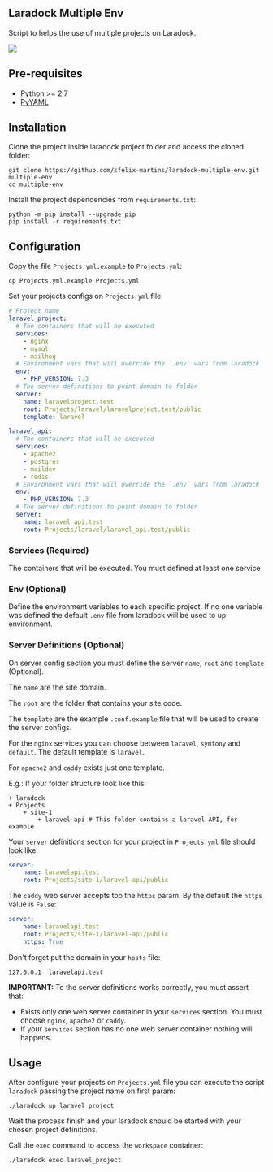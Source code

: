 ## Laradock Multiple Env

Script to helps the use of multiple projects on Laradock.

![](https://github.com/sfelix-martins/laradock-multiple-env/workflows/Python%20package/badge.svg)

## Pre-requisites

- Python >= 2.7
- [PyYAML](https://pyyaml.org/wiki/PyYAMLDocumentation)

## Installation

Clone the project inside laradock project folder and access the cloned folder:

```shell script
git clone https://github.com/sfelix-martins/laradock-multiple-env.git multiple-env
cd multiple-env
```

Install the project dependencies from `requirements.txt`:

```shell script
python -m pip install --upgrade pip
pip install -r requirements.txt
```

## Configuration

Copy the file `Projects.yml.example` to `Projects.yml`:

```shell script
cp Projects.yml.example Projects.yml
```

Set your projects configs on `Projects.yml` file.

```yaml
# Project name
laravel_project:
  # The containers that will be executed
  services:
    - nginx
    - mysql
    - mailhog
  # Environment vars that will override the `.env` vars from laradock
  env:
    - PHP_VERSION: 7.3
  # The server definitions to point domain to folder
  server:
    name: laravelproject.test
    root: Projects/laravel/laravelproject.test/public
    template: laravel

laravel_api:
  # The containers that will be executed
  services:
    - apache2
    - postgres
    - maildev
    - redis
  # Environment vars that will override the `.env` vars from laradock
  env:
    - PHP_VERSION: 7.3
  # The server definitions to point domain to folder
  server:
    name: laravel_api.test
    root: Projects/laravel/laravel_api.test/public
```

### Services (Required)

The containers that will be executed. You must defined at least one service

### Env (Optional)

Define the environment variables to each specific project. 
If no one variable was defined the default `.env` file from laradock will be
used to up environment. 

### Server Definitions (Optional)

On server config section you must define the server `name`, `root` and `template` (Optional).

The `name` are the site domain.

The `root` are the folder that contains your site code.

The `template` are the example `.conf.example` file that will be used to create the server configs. 

For the `nginx` services you can choose between `laravel`, `symfony` and `default`. 
The default template is `laravel`.

For `apache2` and `caddy` exists just one template.
 
E.g.: If your folder structure look like this:   

```
+ laradock
+ Projects
    + site-1
        + laravel-api # This folder contains a laravel API, for example
```

Your `server` definitions section for your project in `Projects.yml` file should look like:

```yaml
server:
    name: laravelapi.test
    root: Projects/site-1/laravel-api/public
```

The `caddy` web server accepts too the `https` param. By the default the `https` value is `False`:

```yaml
server:
    name: laravelapi.test
    root: Projects/site-1/laravel-api/public
    https: True
```

Don't forget put the domain in your `hosts` file:

```
127.0.0.1  laravelapi.test
``` 

**IMPORTANT:** To the server definitions works correctly, you must assert that:
- Exists only one web server container in your `services` section. You must choose `nginx`, `apache2` or `caddy`.
- If your `services` section has no one web server container nothing will happens.  

## Usage

After configure your projects on `Projects.yml` file you can execute the script
`laradock` passing the project name on first param:

```shell script
./laradock up laravel_project
```

Wait the process finish and your laradock should be started with your chosen
project definitions.

Call the `exec` command to access the `workspace` container:

```shell script
./laradock exec laravel_project
```
